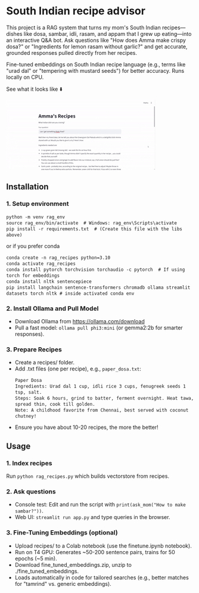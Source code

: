 # South Indian recipe advisor
This project is a RAG system that turns my mom's South Indian recipes—dishes like dosa, sambar, idli, rasam, and appam that I grew up eating—into an interactive Q&A bot. Ask questions like "How does Amma make crispy dosa?" or "Ingredients for lemon rasam without garlic?" and get accurate, grounded responses pulled directly from her recipes.

Fine-tuned embeddings on South Indian recipe language (e.g., terms like "urad dal" or "tempering with mustard seeds") for better accuracy. Runs locally on CPU.

See what it looks like ⬇️

![](test.gif)

## Installation 
### 1. Setup environment
```
python -m venv rag_env
source rag_env/bin/activate  # Windows: rag_env\Scripts\activate
pip install -r requirements.txt  # (Create this file with the libs above)
```
or if you prefer conda
```
conda create -n rag_recipes python=3.10
conda activate rag_recipes
conda install pytorch torchvision torchaudio -c pytorch  # If using torch for embeddings
conda install nltk sentencepiece
pip install langchain sentence-transformers chromadb ollama streamlit datasets torch nltk # inside activated conda env
```
### 2. Install Ollama and Pull Model
- Download Ollama from https://ollama.com/download
- Pull a fast model: ```ollama pull phi3:mini``` (or gemma2:2b for smarter responses).

### 3. Prepare Recipes
- Create a recipes/ folder.
- Add .txt files (one per recipe), e.g., ```paper_dosa.txt```:
  ```
  Paper Dosa
  Ingredients: Urad dal 1 cup, idli rice 3 cups, fenugreek seeds 1 tsp, salt.
  Steps: Soak 6 hours, grind to batter, ferment overnight. Heat tawa, spread thin, cook till golden.
  Note: A childhood favorite from Chennai, best served with coconut chutney!
  ```
 - Ensure you have about 10-20 recipes, the more the better!

## Usage

### 1. Index recipes
Run ```python rag_recipes.py``` which builds vectorstore from recipes.

### 2. Ask questions
- Console test: Edit and run the script with ```print(ask_mom("How to make sambar?"))```.
- Web UI: ```streamlit run app.py``` and type queries in the browser.

### 3. Fine-Tuning Embeddings (optional)
- Upload recipes/ to a Colab notebook (use the finetune.ipynb notebook).
- Run on T4 GPU: Generates ~50-200 sentence pairs, trains for 50 epochs (~5 min).
- Download fine_tuned_embeddings.zip, unzip to ./fine_tuned_embeddings.
- Loads automatically in code for tailored searches (e.g., better matches for "tamrind" vs. generic embeddings).
